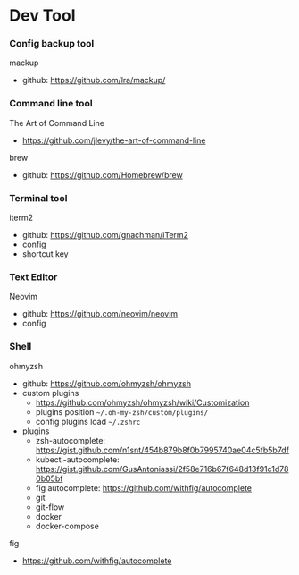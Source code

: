 # Dev Tool

### Config backup tool
mackup
- github: https://github.com/lra/mackup/

### Command line tool
The Art of Command Line
- https://github.com/jlevy/the-art-of-command-line

brew
- github: https://github.com/Homebrew/brew

### Terminal tool
iterm2
- github: https://github.com/gnachman/iTerm2
- config
- shortcut key

### Text Editor
Neovim
- github: https://github.com/neovim/neovim
- config

### Shell
ohmyzsh
- github: https://github.com/ohmyzsh/ohmyzsh
- custom plugins
  - https://github.com/ohmyzsh/ohmyzsh/wiki/Customization
  - plugins position `~/.oh-my-zsh/custom/plugins/`
  - config plugins load `~/.zshrc`
- plugins
  - zsh-autocomplete: https://gist.github.com/n1snt/454b879b8f0b7995740ae04c5fb5b7df
  - kubectl-autocomplete: https://gist.github.com/GusAntoniassi/2f58e716b67f648d13f91c1d780b05bf
  - fig autocomplete: https://github.com/withfig/autocomplete
  - git
  - git-flow
  - docker
  - docker-compose

fig
- https://github.com/withfig/autocomplete

